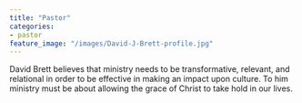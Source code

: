 ```yaml
---
title: "Pastor"
categories:
- pastor
feature_image: "/images/David-J-Brett-profile.jpg"
---
```

David Brett believes that ministry needs to be transformative, relevant, and relational in order to be effective in making an impact upon culture. To him ministry must be about allowing the grace of Christ to take hold in our lives.